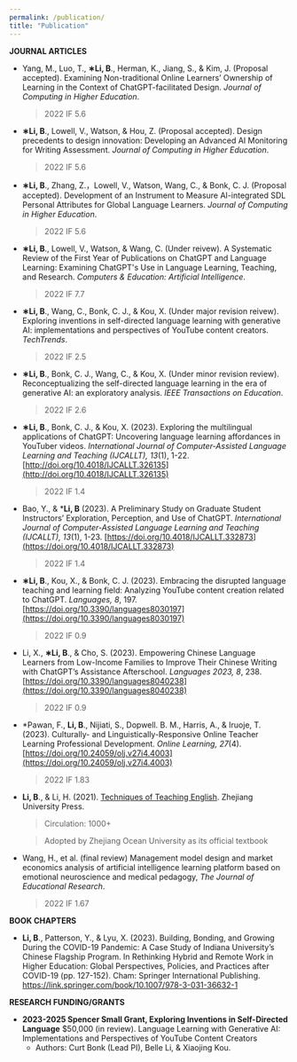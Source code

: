 ```yaml
---
permalink: /publication/
title: "Publication"
---
```



**JOURNAL ARTICLES**
- Yang, M., Luo, T., **∗Li, B**., Herman, K., Jiang, S., & Kim, J. (Proposal accepted). Examining Non-traditional Online Learners’ Ownership of Learning in the Context of ChatGPT-facilitated Design. *Journal of Computing in Higher Education*.
    
    > 2022 IF 5.6
    > 
- **∗Li, B**., Lowell, V., Watson, & Hou, Z. (Proposal accepted). Design precedents to design innovation: Developing an Advanced AI Monitoring for Writing Assessment. *Journal of Computing in Higher Education*.
    
    > 2022 IF 5.6
    > 
- **∗Li, B**., Zhang, Z.，Lowell, V., Watson, Wang, C., & Bonk, C. J. (Proposal accepted). Development of an Instrument to Measure AI-integrated SDL Personal Attributes for Global Language Learners. *Journal of Computing in Higher Education*.
    
    > 2022 IF 5.6
    > 
- **∗Li, B**., Lowell, V., Watson, & Wang, C. (Under reivew). A Systematic Review of the First Year of Publications on ChatGPT and Language Learning: Examining ChatGPT's Use in Language Learning, Teaching, and Research. *Computers & Education: Artificial Intelligence*.
    
    > 2022 IF 7.7
    > 
- **∗Li, B**., Wang, C., Bonk, C. J., & Kou, X. (Under major revision reivew). Exploring inventions in self-directed language learning with generative AI: implementations and perspectives of YouTube content creators. *TechTrends*.
    
    > 2022 IF 2.5
    > 
- **∗Li, B**., Bonk, C. J., Wang, C., & Kou, X. (Under minor revision review). Reconceptualizing the self-directed language learning in the era of generative AI: an exploratory analysis. *IEEE Transactions on Education*.
    
    > 2022 IF 2.6
    > 
- **∗Li, B**., Bonk, C. J., & Kou, X. (2023). Exploring the multilingual applications of ChatGPT: Uncovering language learning affordances in YouTuber videos. *International Journal of Computer-Assisted Language Learning and Teaching (IJCALLT), 13*(1), 1-22. [http://doi.org/10.4018/IJCALLT.326135](http://doi.org/10.4018/IJCALLT.326135)
    
    > 2022 IF 1.4
    > 
- Bao, Y., & ***Li, B** (2023). A Preliminary Study on Graduate Student Instructors’ Exploration, Perception, and Use of ChatGPT. *International Journal of Computer-Assisted Language Learning and Teaching (IJCALLT), 13*(1), 1-23. [https://doi.org/10.4018/IJCALLT.332873](https://doi.org/10.4018/IJCALLT.332873)
    
    > 2022 IF 1.4
    > 
- **∗Li, B**., Kou, X., & Bonk, C. J. (2023). Embracing the disrupted language teaching and learning field: Analyzing YouTube content creation related to ChatGPT. *Languages, 8*, 197. [https://doi.org/10.3390/languages8030197](https://doi.org/10.3390/languages8030197)
    
    > 2022 IF 0.9
    > 
- Li, X., **∗Li, B**., & Cho, S. (2023). Empowering Chinese Language Learners from Low-Income Families to Improve Their Chinese Writing with ChatGPT’s Assistance Afterschool. *Languages 2023, 8*, 238. [https://doi.org/10.3390/languages8040238](https://doi.org/10.3390/languages8040238)
    
    > 2022 IF 0.9
    > 
- *Pawan, F., **Li, B**., Nijiati, S., Dopwell. B. M., Harris, A., & Iruoje, T. (2023). Culturally- and Linguistically-Responsive Online Teacher Learning Professional Development. *Online Learning, 27*(4). [https://doi.org/10.24059/olj.v27i4.4003](https://doi.org/10.24059/olj.v27i4.4003)
    
    > 2022 IF 1.83
    > 
- **Li, B**., & Li, H. (2021). [Techniques of Teaching English](https://www.amazon.com/-/es/%E5%8C%BF%E5%90%8D/dp/7308199096). Zhejiang University Press.
    
    > Circulation: 1000+
    > 
    
    > Adopted by Zhejiang Ocean University as its official textbook
    > 
- Wang, H., et al. (final review) Management model design and market economics analysis of artificial intelligence learning platform based on emotional neuroscience and medical pedagogy, *The Journal of Educational Research*.
    
    > 2022 IF 1.67
    >
    
**BOOK CHAPTERS**

- **Li, B**., Patterson, Y., & Lyu, X. (2023). Building, Bonding, and Growing During the COVID-19 Pandemic: A Case Study of Indiana University’s Chinese Flagship Program. In Rethinking Hybrid and Remote Work in Higher Education: Global Perspectives, Policies, and Practices after COVID-19 (pp. 127-152). Cham: Springer International Publishing. https://link.springer.com/book/10.1007/978-3-031-36632-1

**RESEARCH FUNDING/GRANTS** 

- **2023-2025 Spencer Small Grant, Exploring Inventions in Self-Directed Language** $50,000 (in review). Language Learning with Generative AI: Implementations and Perspectives of YouTube Content Creators
    - Authors: Curt Bonk (Lead PI), Belle Li, & Xiaojing Kou.
